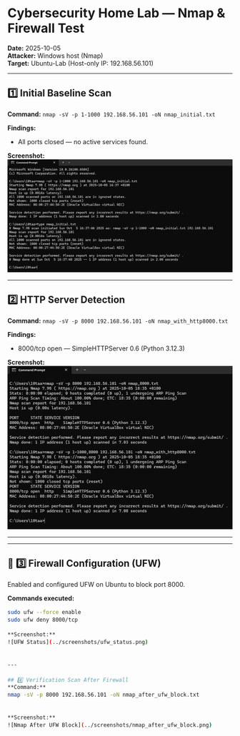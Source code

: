 # Cybersecurity Home Lab — Nmap & Firewall Test

**Date:** 2025-10-05  
**Attacker:** Windows host (Nmap)  
**Target:** Ubuntu-Lab (Host-only IP: 192.168.56.101)

---

## 1️⃣ Initial Baseline Scan
**Command:**
`nmap -sV -p 1-1000 192.168.56.101 -oN nmap_initial.txt`

**Findings:**
- All ports closed — no active services found.

**Screenshot:**  
![Initial Nmap Scan](../screenshots/nmap_initial.png)

---

## 2️⃣ HTTP Server Detection
**Command:**
`nmap -sV -p 8000 192.168.56.101 -oN nmap_with_http8000.txt`

**Findings:**
- 8000/tcp open — SimpleHTTPServer 0.6 (Python 3.12.3)

**Screenshot:**  
![Nmap with HTTP Server](../screenshots/nmap_with_http8000.png)

---

---

## 🔹 3️⃣ Firewall Configuration (UFW)
Enabled and configured UFW on Ubuntu to block port 8000.

**Commands executed:**
```bash
sudo ufw --force enable
sudo ufw deny 8000/tcp

**Screenshot:**  
![UFW Status](../screenshots/ufw_status.png)


---

## 4️⃣ Verification Scan After Firewall
**Command:**
nmap -sV -p 8000 192.168.56.101 -oN nmap_after_ufw_block.txt


**Screenshot:**  
![Nmap After UFW Block](../screenshots/nmap_after_ufw_block.png)
